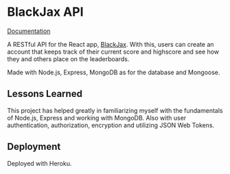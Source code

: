 # BlackJax API

[Documentation](https://documenter.getpostman.com/view/16760268/UV5XhxFm#f30e5dc8-1cea-4001-af0a-2f9421fcc39d)

A RESTful API for the React app, [BlackJax](https://blackjax.netlify.app/). With this, users can create an account that keeps track of their current score and highscore and see how they and others place on the leaderboards.

Made with Node.js, Express, MongoDB as for the database and Mongoose.

## Lessons Learned

This project has helped greatly in familiarizing myself with the fundamentals of Node.js, Express and working with MongoDB. Also with user authentication, authorization, encryption and utilizing JSON Web Tokens.

## Deployment

Deployed with Heroku.

